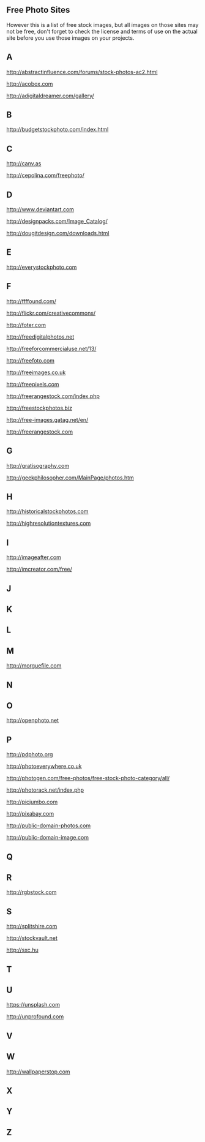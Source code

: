 
Free Photo Sites
-
However this is a list of free stock images, but all images on those sites may not be free, don't forget to check the license and terms of use on the actual site before you use those images on your projects.

A
-
http://abstractinfluence.com/forums/stock-photos-ac2.html

http://acobox.com

http://adigitaldreamer.com/gallery/

B
-
http://budgetstockphoto.com/index.html 

C
-
http://canv.as

http://cepolina.com/freephoto/

D
-
http://www.deviantart.com

http://designpacks.com/Image_Catalog/

http://dougitdesign.com/downloads.html 

E
-
http://everystockphoto.com

F
-
http://ffffound.com/

http://flickr.com/creativecommons/ 

http://foter.com

http://freedigitalphotos.net

http://freeforcommercialuse.net/13/

http://freefoto.com

http://freeimages.co.uk 

http://freepixels.com

http://freerangestock.com/index.php

http://freestockphotos.biz

http://free-images.gatag.net/en/

http://freerangestock.com

G
-
http://gratisography.com

http://geekphilosopher.com/MainPage/photos.htm

H
-
http://historicalstockphotos.com 

http://highresolutiontextures.com

I
-
http://imageafter.com

http://imcreator.com/free/

J
-

K
-

L
-

M
-
http://morguefile.com

N
-


O
-
http://openphoto.net

P
-
http://pdphoto.org

http://photoeverywhere.co.uk

http://photogen.com/free-photos/free-stock-photo-category/all/

http://photorack.net/index.php 

http://picjumbo.com

http://pixabay.com

http://public-domain-photos.com

http://public-domain-image.com 

Q
-

R
-
http://rgbstock.com

S
-
http://splitshire.com

http://stockvault.net

http://sxc.hu

T
-

U
-
https://unsplash.com

http://unprofound.com

V
-

W
-
http://wallpaperstop.com

X
-

Y
-

Z
-

